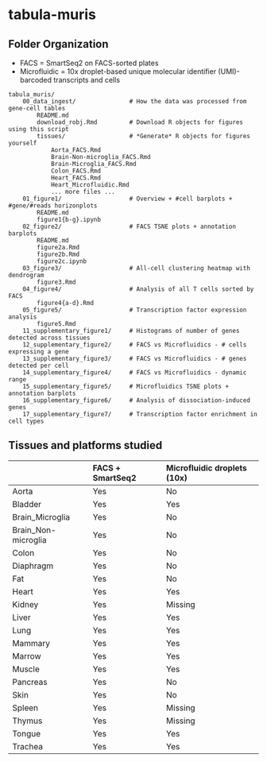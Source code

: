 # tabula-muris

## Folder Organization

* FACS = SmartSeq2 on FACS-sorted plates
* Microfluidic = 10x droplet-based unique molecular identifier (UMI)-barcoded transcripts and cells

```
tabula_muris/
    00_data_ingest/               # How the data was processed from gene-cell tables
        README.md
        download_robj.Rmd         # Download R objects for figures using this script
        tissues/                  # *Generate* R objects for figures yourself
            Aorta_FACS.Rmd
            Brain-Non-microglia_FACS.Rmd
            Brain-Microglia_FACS.Rmd
            Colon_FACS.Rmd
            Heart_FACS.Rmd
            Heart_Microfluidic.Rmd
            ... more files ...
    01_figure1/                   # Overview + #cell barplots + #gene/#reads horizonplots
        README.md
        figure1{b-g}.ipynb
    02_figure2/                   # FACS TSNE plots + annotation barplots
        README.md
        figure2a.Rmd
        figure2b.Rmd
        figure2c.ipynb
    03_figure3/                   # All-cell clustering heatmap with dendrogram
        figure3.Rmd
    04_figure4/                   # Analysis of all T cells sorted by FACS
        figure4{a-d}.Rmd
    05_figure5/                   # Transcription factor expression analysis
        figure5.Rmd
    11_supplementary_figure1/     # Histograms of number of genes detected across tissues
    12_supplementary_figure2/     # FACS vs Microfluidics - # cells expressing a gene
    13_supplementary_figure3/     # FACS vs Microfluidics - # genes detected per cell
    14_supplementary_figure4/     # FACS vs Microfluidics - dynamic range
    15_supplementary_figure5/     # Microfluidics TSNE plots + annotation barplots
    16_supplementary_figure6/     # Analysis of dissociation-induced genes
    17_supplementary_figure7/     # Transcription factor enrichment in cell types
```

## Tissues and platforms studied

|                     | FACS + SmartSeq2 | Microfluidic droplets (10x) |
|:--------------------|:-----------------|:----------------------------|
| Aorta               | Yes              | No                          |
| Bladder             | Yes              | Yes                         |
| Brain_Microglia     | Yes              | No                          |
| Brain_Non-microglia | Yes              | No                          |
| Colon               | Yes              | No                          |
| Diaphragm           | Yes              | No                          |
| Fat                 | Yes              | No                          |
| Heart               | Yes              | Yes                         |
| Kidney              | Yes              | Missing                     |
| Liver               | Yes              | Yes                         |
| Lung                | Yes              | Yes                         |
| Mammary             | Yes              | Yes                         |
| Marrow              | Yes              | Yes                         |
| Muscle              | Yes              | Yes                         |
| Pancreas            | Yes              | No                          |
| Skin                | Yes              | No                          |
| Spleen              | Yes              | Missing                     |
| Thymus              | Yes              | Missing                     |
| Tongue              | Yes              | Yes                         |
| Trachea             | Yes              | Yes                         |
